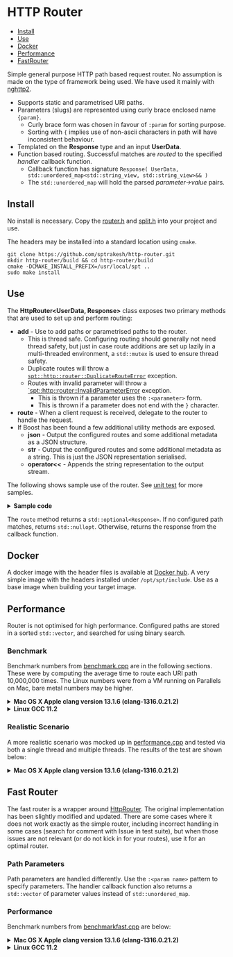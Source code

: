 # HTTP Router

* [Install](#install)
* [Use](#use)
* [Docker](#docker)
* [Performance](#performance)
* [FastRouter](#fast-router)

Simple general purpose HTTP path based request router.  No assumption is made
on the type of framework being used.  We have used it mainly with
[nghttp2](https://www.nghttp2.org/documentation/libnghttp2_asio.html).
* Supports static and parametrised URI paths.
* Parameters (slugs) are represented using curly brace enclosed name `{param}`.
  * Curly brace form was chosen in favour of `:param` for sorting purpose.
  * Sorting with `{` implies use of non-ascii characters in path will have inconsistent behaviour.
* Templated on the **Response** type and an input **UserData**.
* Function based routing.  Successful matches are *routed* to the specified
  *handler* callback function.
  * Callback function has signature `Response( UserData, std::unordered_map<std::string_view, std::string_view>&& )` 
  * The `std::unordered_map` will hold the parsed *parameter->value* pairs.

## Install
No install is necessary.  Copy the [router.h](src/router.h) and [split.h](src/split.h)
into your project and use.

The headers may be installed into a standard location using `cmake`.

```shell
git clone https://github.com/sptrakesh/http-router.git
mkdir http-router/build && cd http-router/build
cmake -DCMAKE_INSTALL_PREFIX=/usr/local/spt ..
sudo make install
```

## Use
The **HttpRouter<UserData, Response>** class exposes two primary methods that
are used to set up and perform routing:
* **add** - Use to add paths or parametrised paths to the router.
  * This is thread safe.  Configuring routing should generally not need
  thread safety, but just in case route additions are set up lazily in a
  multi-threaded environment, a `std::mutex` is used to ensure thread safety.
  * Duplicate routes will throw a [`spt::http::router::DuplicateRouteError`](src/error.h) exception.
  * Routes with invalid parameter will throw a [`spt::http::router::InvalidParameterError](src/error.h) exception.
    * This is thrown if a parameter uses the `:<parameter>` form. 
    * This is thrown if a parameter does not end with the `}` character.
* **route** - When a client request is received, delegate to the router to handle
  the request.
* If Boost has been found a few additional utility methods are exposed.
  * **json** - Output the configured routes and some additional metadata as a JSON structure. 
  * **str** - Output the configured routes and some additional metadata as a string.
  This is just the JSON representation serialised.
  * **operator<<** - Appends the string representation to the output stream.

The following shows sample use of the router.  See [unit test](test/basic.cpp)
for more samples.

<details>
  <summary><strong>Sample code</strong></summary>

```c++
#include <router/router.h>
// If your project uses boost and has not already included boost::json sources
#include <boost/json/src.hpp>

using namespace std::string_literals;
using namespace std::string_view_literals;

int main()
{
  struct UserData
  {
    // pass whatever you need as user data
  } userData;
  
  const auto method = "GET"sv;
  spt::http::router::HttpRouter<const UserData&, bool> r;
  r.add( "POST"sv, "/device/sensor/"sv, []( const UserData&, auto args )
    {
      assert( args.empty() );
      return true;
    } );
    r.add( method, "/device/sensor/"sv, []( const UserData&, auto args )
    {
      assert( args.empty() );
      return true;
    } );
    r.add( "PUT"sv, "/device/sensor/id/{id}"sv, []( const UserData&, auto args )
    {
      assert( args.size() == 1 );
      assert( args.contains( "id"sv ) );
      return true;
    } );
    r.add( method, "/device/sensor/id/{id}"sv, []( const UserData&, auto args )
    {
      assert( args.size() == 1 );
      assert( args.contains( "id"sv ) );
      return true;
    } );
    r.add( method, "/device/sensor/identifier/{identifier}"sv, []( const UserData&, auto args )
    {
      assert( args.size() == 1 );
      assert( args.contains( "identifier"sv ) );
      return true;
    } );
    r.add( method, "/device/sensor/customer/code/{code}"sv, []( const UserData&, auto args )
    {
      assert( args.size() == 1 );
      assert( args.contains( "code"sv ) );
      return true;
    } );
    r.add( method, "/device/sensor/facility/id/{id}"sv, []( const UserData&, auto args )
    {
      assert( args.size() == 1 );
      assert( args.contains( "id"sv ) );
      return true;
    } );
    r.add( method, "/device/sensor/count/references/{id}"sv, []( const UserData&, auto args )
    {
      assert( args.size() == 1 );
      assert( args.contains( "id"sv ) );
      return true;
    } );
    r.add( method, "/device/sensor/history/summary/{id}"sv, []( const UserData&, auto args )
    {
      assert( args.size() == 1 );
      assert( args.contains( "id"sv ) );
      return true;
    } );
    r.add( method, "/device/sensor/history/document/{id}"sv, []( const UserData&, auto args )
    {
      assert( args.size() == 1 );
      assert( args.contains( "id"sv ) );
      return true;
    } );
    r.add( method, "/device/sensor/{property}/between/{start}/{end}"sv, []( const UserData&, auto args )
    {
      assert( args.size() == 3 );
      assert( args.contains( "property"sv ) );
      assert( args.contains( "start"sv ) );
      assert( args.contains( "end"sv ) );
      return true;
    } );
  
  std::vector<std::string> urls = 
      {
        "/device/sensor/"s,
        "/device/sensor/id/6230f3069e7c9be9ff4b78a1"s, // id=6230f3069e7c9be9ff4b78a1
        "/device/sensor/identifier/Integration Test Identifier"s, // identifier=Integration Test Identifier
        "/device/sensor/customer/code/int-test"s, // code=int-test
        "/device/sensor/history/summary/6230f3069e7c9be9ff4b78a1"s, // id=6230f3069e7c9be9ff4b78a1
        "/device/sensor/history/document/6230f3069e7c9be9ff4b78a1"s, // id=6230f3069e7c9be9ff4b78a1
        "/device/sensor/count/references/6230f3069e7c9be9ff4b78a1"s, // id=6230f3069e7c9be9ff4b78a1
        "/device/sensor/created/between/2022-03-14T20:11:50.620Z/2022-03-16T20:11:50.620Z"s, // property=created, start=2022-03-14T20:11:50.620Z, end=2022-03-16T20:11:50.620Z
      };
  for ( auto&& url : urls )
  {
    auto resp = r.route( "GET"s, url, userData );
    assert( resp );
    assert( *resp );
  }
  
  auto resp = r.route( "PUT", "/device/sensor/"sv );
  assert( resp );
  assert( !*resp ); // PUT not configured
  
  resp = r.route( "POST", "/device/sensor/history/document/{id}"sv );
  assert( resp );
  assert( !*resp ); // POST not configured
  
  try
  {
    r.add( "PUT"sv, "/device/sensor/id/{id}"sv, []( const UserData&, auto args ) { return true; } );
  }
  catch ( const spt::http::router::DuplicateRouteError& e )
  {
    // Will be caught as we registered the same route earlier
    std::cerr << e.what() << '\n';
  }
}
```
</details>

The `route` method returns a `std::optional<Response>`.  If no configured path
matches, returns `std::nullopt`.  Otherwise, returns the response from the callback
function.

## Docker
A docker image with the header files is available at [Docker hub](https://hub.docker.com/repository/docker/sptrakesh/http-router).
A very simple image with the headers installed under `/opt/spt/include`.  Use
as a base image when building your target image.

## Performance
Router is not optimised for high performance.  Configured paths are stored in
a sorted `std::vector`, and searched for using binary search.

### Benchmark
Benchmark numbers from [benchmark.cpp](test/benchmark.cpp) are in the following sections.
These were by computing the average time to route each URI path 10,000,000 times.
The Linux numbers were from a VM running on Parallels on Mac, bare metal
numbers may be higher.

<details>
  <summary><strong>Mac OS X Apple clang version 13.1.6 (clang-1316.0.21.2)</strong></summary>

```shell
[2.46063 million req/sec] for URL: /service/candy/lollipop
[3.11333 million req/sec] for URL: /service/candy/gum
[2.81373 million req/sec] for URL: /service/candy/seg_råtta
[2.84495 million req/sec] for URL: /service/candy/lakrits
[16.9779 million req/sec] for URL: /service/shutdown
[18.622 million req/sec] for URL: /
[3.89864 million req/sec] for URL: /some_file.html
[3.79075 million req/sec] for URL: /another_file.jpeg
Checksum: 80000000
```
</details>

<details>
  <summary><strong>Linux GCC 11.2</strong></summary>

```shell
[5.40833 million req/sec] for URL: /service/candy/lollipop
[5.58036 million req/sec] for URL: /service/candy/gum
[5.95593 million req/sec] for URL: /service/candy/seg_råtta
[5.87889 million req/sec] for URL: /service/candy/lakrits
[21.2314 million req/sec] for URL: /service/shutdown
[22.1239 million req/sec] for URL: /
[6.64452 million req/sec] for URL: /some_file.html
[6.45578 million req/sec] for URL: /another_file.jpeg
Checksum: 80000000
```
</details>

### Realistic Scenario
A more realistic scenario was mocked up in [performance.cpp](test/performance.cpp)
and tested via both a single thread and multiple threads.  The results of the test
are shown below:

<details>
  <summary><strong>Mac OS X Apple clang version 13.1.6 (clang-1316.0.21.2)</strong></summary>

```shell
Single thread - [2.20586 million req/sec]
Total urls routed: 260000000 in 117 seconds.

10 threads - [11.5274 million req/sec]
Total urls routed: 260000000 in 22 seconds.
```
</details>

## Fast Router
The fast router is a wrapper around [HttpRouter](https://github.com/killvxk/HttpRouter).
The original implementation has been slightly modified and updated.  There are
some cases where it does not work exactly as the simple router, including incorrect
handling in some cases (search for comment with Issue in test suite), but when
those issues are not relevant (or do not kick in for your routes), use it for
an optimal router.

### Path Parameters
Path parameters are handled differently.  Use the `:<param name>` pattern to
specify parameters.  The handler callback function also returns a `std::vector`
of parameter values instead of `std::unordered_map`.

### Performance
Benchmark numbers from [benchmarkfast.cpp](test/benchmarkfast.cpp) are below:

<details>
  <summary><strong>Mac OS X Apple clang version 13.1.6 (clang-1316.0.21.2)</strong></summary>

```shell
[7.8125 million req/sec] for URL: /service/candy/lollipop
[15.4083 million req/sec] for URL: /service/candy/gum
[8.19001 million req/sec] for URL: /service/candy/seg_råtta
[8.16993 million req/sec] for URL: /service/candy/lakrits
[15.5763 million req/sec] for URL: /service/shutdown
[21.4133 million req/sec] for URL: /
[20.9205 million req/sec] for URL: /some_file.html
[21.8341 million req/sec] for URL: /another_file.jpeg
```
</details>

<details>
  <summary><strong>Linux GCC 11.2</strong></summary>

```shell
[16.2338 million req/sec] for URL: /service/candy/lollipop
[15.3139 million req/sec] for URL: /service/candy/gum
[17.3611 million req/sec] for URL: /service/candy/seg_råtta
[17.2414 million req/sec] for URL: /service/candy/lakrits
[17.452 million req/sec] for URL: /service/shutdown
[33.557 million req/sec] for URL: /
[21.9298 million req/sec] for URL: /some_file.html
[22.2717 million req/sec] for URL: /another_file.jpe
```
</details>